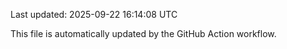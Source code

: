 Last updated: 2025-09-22 16:14:08 UTC

This file is automatically updated by the GitHub Action workflow.
